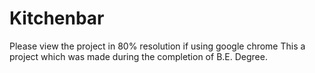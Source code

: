 # Kitchenbar
Please view the project in 80% resolution if using google chrome
This a project which was made during the completion of B.E. Degree.
